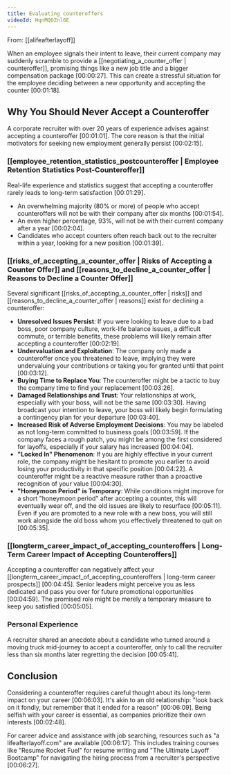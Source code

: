 ```yaml
---
title: Evaluating counteroffers
videoId: HqnMQOZnl6E
---
```


From: [[alifeafterlayoff]] <br/> 

When an employee signals their intent to leave, their current company may suddenly scramble to provide a [[negotiating_a_counter_offer | counteroffer]], promising things like a new job title and a bigger compensation package <a class="yt-timestamp" data-t="00:00:27">[00:00:27]</a>. This can create a stressful situation for the employee deciding between a new opportunity and accepting the counter <a class="yt-timestamp" data-t="00:01:18">[00:01:18]</a>.

## Why You Should Never Accept a Counteroffer

A corporate recruiter with over 20 years of experience advises against accepting a counteroffer <a class="yt-timestamp" data-t="00:01:01">[00:01:01]</a>. The core reason is that the initial motivators for seeking new employment generally persist <a class="yt-timestamp" data-t="00:02:15">[00:02:15]</a>.

### [[employee_retention_statistics_postcounteroffer | Employee Retention Statistics Post-Counteroffer]]

Real-life experience and statistics suggest that accepting a counteroffer rarely leads to long-term satisfaction <a class="yt-timestamp" data-t="00:01:29">[00:01:29]</a>.
*   An overwhelming majority (80% or more) of people who accept counteroffers will not be with their company after six months <a class="yt-timestamp" data-t="00:01:54">[00:01:54]</a>.
*   An even higher percentage, 93%, will not be with their current company after a year <a class="yt-timestamp" data-t="00:02:04">[00:02:04]</a>.
*   Candidates who accept counters often reach back out to the recruiter within a year, looking for a new position <a class="yt-timestamp" data-t="00:01:39">[00:01:39]</a>.

### [[risks_of_accepting_a_counter_offer | Risks of Accepting a Counter Offer]] and [[reasons_to_decline_a_counter_offer | Reasons to Decline a Counter Offer]]

Several significant [[risks_of_accepting_a_counter_offer | risks]] and [[reasons_to_decline_a_counter_offer | reasons]] exist for declining a counteroffer:

*   **Unresolved Issues Persist**: If you were looking to leave due to a bad boss, poor company culture, work-life balance issues, a difficult commute, or terrible benefits, these problems will likely remain after accepting a counteroffer <a class="yt-timestamp" data-t="00:02:19">[00:02:19]</a>.
*   **Undervaluation and Exploitation**: The company only made a counteroffer once you threatened to leave, implying they were undervaluing your contributions or taking you for granted until that point <a class="yt-timestamp" data-t="00:03:12">[00:03:12]</a>.
*   **Buying Time to Replace You**: The counteroffer might be a tactic to buy the company time to find your replacement <a class="yt-timestamp" data-t="00:03:26">[00:03:26]</a>.
*   **Damaged Relationships and Trust**: Your relationships at work, especially with your boss, will not be the same <a class="yt-timestamp" data-t="00:03:30">[00:03:30]</a>. Having broadcast your intention to leave, your boss will likely begin formulating a contingency plan for your departure <a class="yt-timestamp" data-t="00:03:40">[00:03:40]</a>.
*   **Increased Risk of Adverse Employment Decisions**: You may be labeled as not long-term committed to business goals <a class="yt-timestamp" data-t="00:03:59">[00:03:59]</a>. If the company faces a rough patch, you might be among the first considered for layoffs, especially if your salary has increased <a class="yt-timestamp" data-t="00:04:04">[00:04:04]</a>.
*   **"Locked In" Phenomenon**: If you are highly effective in your current role, the company might be hesitant to promote you earlier to avoid losing your productivity in that specific position <a class="yt-timestamp" data-t="00:04:22">[00:04:22]</a>. A counteroffer might be a reactive measure rather than a proactive recognition of your value <a class="yt-timestamp" data-t="00:04:30">[00:04:30]</a>.
*   **"Honeymoon Period" is Temporary**: While conditions might improve for a short "honeymoon period" after accepting a counter, this will eventually wear off, and the old issues are likely to resurface <a class="yt-timestamp" data-t="00:05:11">[00:05:11]</a>. Even if you are promoted to a new role with a new boss, you will still work alongside the old boss whom you effectively threatened to quit on <a class="yt-timestamp" data-t="00:05:35">[00:05:35]</a>.

### [[longterm_career_impact_of_accepting_counteroffers | Long-Term Career Impact of Accepting Counteroffers]]

Accepting a counteroffer can negatively affect your [[longterm_career_impact_of_accepting_counteroffers | long-term career prospects]] <a class="yt-timestamp" data-t="00:04:45">[00:04:45]</a>. Senior leaders might perceive you as less dedicated and pass you over for future promotional opportunities <a class="yt-timestamp" data-t="00:04:59">[00:04:59]</a>. The promised role might be merely a temporary measure to keep you satisfied <a class="yt-timestamp" data-t="00:05:05">[00:05:05]</a>.

### Personal Experience

A recruiter shared an anecdote about a candidate who turned around a moving truck mid-journey to accept a counteroffer, only to call the recruiter less than six months later regretting the decision <a class="yt-timestamp" data-t="00:05:41">[00:05:41]</a>.

## Conclusion

Considering a counteroffer requires careful thought about its long-term impact on your career <a class="yt-timestamp" data-t="00:06:03">[00:06:03]</a>. It's akin to an old relationship: "look back on it fondly, but remember that it ended for a reason" <a class="yt-timestamp" data-t="00:06:09">[00:06:09]</a>. Being selfish with your career is essential, as companies prioritize their own interests <a class="yt-timestamp" data-t="00:02:48">[00:02:48]</a>.

For career advice and assistance with job searching, resources such as "a lifeafterlayoff.com" are available <a class="yt-timestamp" data-t="00:06:17">[00:06:17]</a>. This includes training courses like "Resume Rocket Fuel" for resume writing and "The Ultimate Layoff Bootcamp" for navigating the hiring process from a recruiter's perspective <a class="yt-timestamp" data-t="00:06:27">[00:06:27]</a>.